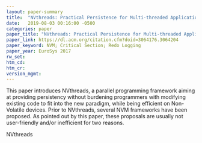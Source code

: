 ```yaml
---
layout: paper-summary
title:  "NVthreads: Practical Persistence for Multi-threaded Applications"
date:   2019-08-03 00:16:00 -0500
categories: paper
paper_title: "NVthreads: Practical Persistence for Multi-threaded Applications"
paper_link: https://dl.acm.org/citation.cfm?doid=3064176.3064204
paper_keyword: NVM; Critical Section; Redo Logging
paper_year: EuroSys 2017
rw_set: 
htm_cd: 
htm_cr: 
version_mgmt: 
---
```


This paper introduces NVthreads, a parallel programming framework aiming at providing persistency without burdening 
programmers with modifying existing code to fit into the new paradigm, while being efficient on Non-Volatile devices.
Prior to NVthreads, several NVM frameworks have been proposed. As pointed out by this paper, these proposals are usually 
not user-friendly and/or inefficient for two reasons. 

NVthreads 
